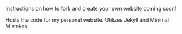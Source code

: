 Instructions on how to fork and create your own website coming soon!

Hosts the code for my personal website. Utilizes Jekyll and Minimal Mistakes.
